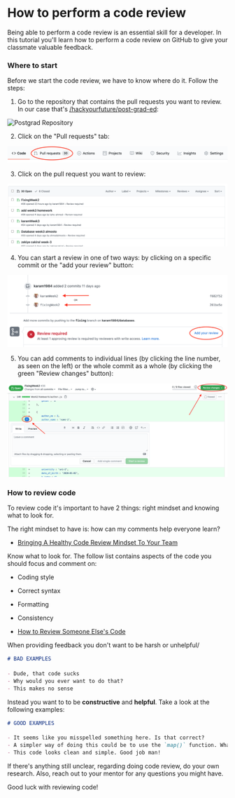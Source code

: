 # How to perform a code review

Being able to perform a code review is an essential skill for a developer. In this tutorial you'll learn how to perform a code review on GitHub to give your classmate valuable feedback.

### Where to start

Before we start the code review, we have to know where do it. Follow the steps:

1. Go to the repository that contains the pull requests you want to review. In our case that's [/hackyourfuture/post-grad-ed](https://github.com/hackyourfuture/post-grad-ed/):

![Postgrad Repository](./assets/steps1.png)

2. Click on the "Pull requests" tab:

![Pull Requests tab](./assets/step2.png)

3. Click on the pull request you want to review:

![Pull Request](./assets/step3.png)

4. You can start a review in one of two ways: by clicking on a specific commit or the "add your review" button:

![Start reviewing](./assets/step4.png)

5. You can add comments to individual lines (by clicking the line number, as seen on the left) or the whole commit as a whole (by clicking the green "Review changes" button):

![Pull Requests tab](./assets/step5.png)

### How to review code

To review code it's important to have 2 things: right mindset and knowing what to look for.

The right mindset to have is: how can my comments help everyone learn?

- [Bringing A Healthy Code Review Mindset To Your Team](https://www.smashingmagazine.com/2019/06/bringing-healthy-code-review-mindset/)

Know what to look for. The follow list contains aspects of the code you should focus and comment on:

- Coding style
- Correct syntax
- Formatting
- Consistency

- [How to Review Someone Else's Code](https://www.youtube.com/watch?v=TlXy_i27N3w)

When providing feedback you don't want to be harsh or unhelpful/

```md
# BAD EXAMPLES

- Dude, that code sucks
- Why would you ever want to do that?
- This makes no sense
```

Instead you want to to be **constructive** and **helpful**. Take a look at the following examples:

```md
# GOOD EXAMPLES

- It seems like you misspelled something here. Is that correct?
- A simpler way of doing this could be to use the `map()` function. What do you think?
- This code looks clean and simple. Good job man!
```

If there's anything still unclear, regarding doing code review, do your own research. Also, reach out to your mentor for any questions you might have.

Good luck with reviewing code!
